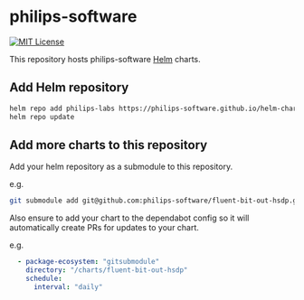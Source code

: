# philips-software

[![MIT License](https://img.shields.io/github/license/philips-labs/helm-charts?style=for-the-badge)](https://opensource.org/licenses/MIT)

This repository hosts philips-software [Helm](https://helm.sh) charts.

## Add Helm repository

```bash
helm repo add philips-labs https://philips-software.github.io/helm-charts/
helm repo update
```

## Add more charts to this repository

Add your helm repository as a submodule to this repository.

e.g.

```bash
git submodule add git@github.com:philips-software/fluent-bit-out-hsdp.git charts/fluent-bit-out-hsdp
```

Also ensure to add your chart to the dependabot config so it will automatically create PRs for updates to your chart.

e.g.

```yml
  - package-ecosystem: "gitsubmodule"
    directory: "/charts/fluent-bit-out-hsdp"
    schedule:
      interval: "daily"
```
